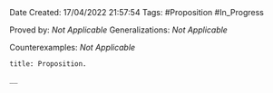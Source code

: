 <br />
<br />

Date Created: 17/04/2022 21:57:54
Tags: #Proposition #In_Progress

Proved by: _Not Applicable_
Generalizations: _Not Applicable_

Counterexamples: _Not Applicable_

``` ad-Proposition
title: Proposition.

__

```
